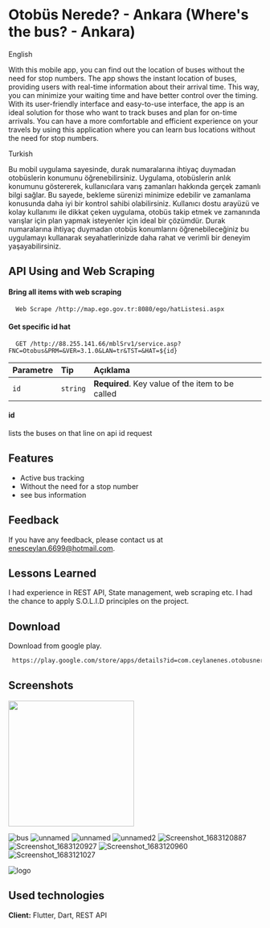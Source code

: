 
# Otobüs Nerede? - Ankara (Where's the bus? - Ankara)

English

With this mobile app, you can find out the location of buses without the need for stop numbers. The app shows the instant location of buses, providing users with real-time information about their arrival time. This way, you can minimize your waiting time and have better control over the timing. With its user-friendly interface and easy-to-use interface, the app is an ideal solution for those who want to track buses and plan for on-time arrivals. You can have a more comfortable and efficient experience on your travels by using this application where you can learn bus locations without the need for stop numbers.

Turkish

Bu mobil uygulama sayesinde, durak numaralarına ihtiyaç duymadan otobüslerin konumunu öğrenebilirsiniz. Uygulama, otobüslerin anlık konumunu göstererek, kullanıcılara varış zamanları hakkında gerçek zamanlı bilgi sağlar. Bu sayede, bekleme sürenizi minimize edebilir ve zamanlama konusunda daha iyi bir kontrol sahibi olabilirsiniz. Kullanıcı dostu arayüzü ve kolay kullanımı ile dikkat çeken uygulama, otobüs takip etmek ve zamanında varışlar için plan yapmak isteyenler için ideal bir çözümdür. Durak numaralarına ihtiyaç duymadan otobüs konumlarını öğrenebileceğiniz bu uygulamayı kullanarak seyahatlerinizde daha rahat ve verimli bir deneyim yaşayabilirsiniz.




## API Using and Web Scraping

#### Bring all items with web scraping

```http
  Web Scrape /http://map.ego.gov.tr:8080/ego/hatListesi.aspx
```


#### Get specific id hat

```http
  GET /http://88.255.141.66/mblSrv1/service.asp?FNC=Otobus&PRM=&VER=3.1.0&LAN=tr&TST=&HAT=${id}
```

| Parametre | Tip     | Açıklama                       |
| :-------- | :------- | :-------------------------------- |
| `id`      | `string` | **Required**. Key value of the item to be called |

#### id

lists the buses on that line on api id request 

  
## Features

- Active bus tracking
- Without the need for a stop number 
- see bus information 

  
## Feedback

If you have any feedback, please contact us at enesceylan.6699@hotmail.com.

  
## Lessons Learned

I had experience in REST API, State management, web scraping etc. I had the chance to apply S.O.L.I.D principles on the project.
## Download 

Download from google play.

```bash 
 https://play.google.com/store/apps/details?id=com.ceylanenes.otobusnerede
```
    
## Screenshots
<img src="https://github.com/EnesCeee/flutter_ego/assets/86595661/1ffc93e8-7303-4ded-9c00-7f9ea4ef24f8" width="250" height="250">

![bus](https://github.com/EnesCeee/flutter_ego/assets/86595661/1ffc93e8-7303-4ded-9c00-7f9ea4ef24f8)
![unnamed](https://github.com/EnesCeee/flutter_ego/assets/86595661/465951a3-35c9-4d7c-b67a-b6a07dc6c141=250x250)
![unnamed](https://github.com/EnesCeee/flutter_ego/assets/86595661/e38cfc8a-4095-470d-888e-cedfd1805e7c=250x250)
![unnamed2](https://github.com/EnesCeee/flutter_ego/assets/86595661/45b4be1a-e946-4a80-a84a-5672410ac42a=250x250)
![Screenshot_1683120887](https://github.com/EnesCeee/flutter_ego/assets/86595661/9efd0c6a-1c0f-4c37-91a8-1345978649b0=250x250)
![Screenshot_1683120927](https://github.com/EnesCeee/flutter_ego/assets/86595661/7d1b7160-2e33-48e1-b7ea-da12afdf7d52=250x250)
![Screenshot_1683120960](https://github.com/EnesCeee/flutter_ego/assets/86595661/4d8a07df-503d-47ea-81f7-aac5c07aa0b2=250x250)
![Screenshot_1683121027](https://github.com/EnesCeee/flutter_ego/assets/86595661/74d6b28d-2b0c-4a07-8003-ed8aa47f34a7=250x250)




  
![logo](https://github.com/EnesCeee/flutter_ego/assets/86595661/36c6ecdb-daac-4278-8295-8447da71689c)

    
## Used technologies

**Client:** Flutter, Dart, REST API


  
